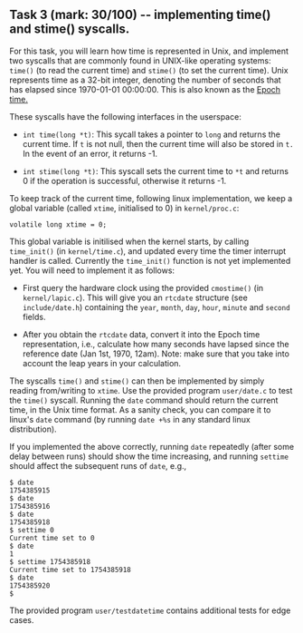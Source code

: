 ## Task 3 (mark: 30/100) -- implementing time() and stime() syscalls.

For this task, you will learn how time is represented in Unix, and implement two syscalls that are commonly found in UNIX-like operating systems: `time()` (to read the current time) and `stime()` (to set the current time). Unix represents time as a 32-bit integer, denoting the number of seconds that has elapsed since 1970-01-01 00:00:00. This is also known as the [Epoch time.](https://en.wikipedia.org/wiki/Unix_time) 

These syscalls have the following interfaces in the userspace:

- `int time(long *t)`: This sycall takes a pointer to `long` and returns the current time. If `t` is not null, then the current time will also be stored in `t.` In the event of an error, it returns -1.

- `int stime(long *t)`: This syscall sets the current time to `*t` and returns 0 if the operation is successful, otherwise it returns -1.

To keep track of the current time, following linux implementation, we keep a global variable (called `xtime`, initialised to 0) in `kernel/proc.c`:

```
volatile long xtime = 0; 
```

This global variable is initilised when the kernel starts, by calling `time_init()` (in `kernel/time.c`), and updated every time the timer interrupt handler is called. Currently the `time_init()` function is not yet implemented yet. You will need to implement it as follows:

- First query the hardware clock using the provided `cmostime()` (in `kernel/lapic.c`). This will give you an `rtcdate` structure (see `include/date.h`) containing the `year`, `month`, `day`, `hour`, `minute` and `second` fields. 

- After you obtain the `rtcdate` data, convert it into the Epoch time representation, i.e., calculate how many seconds have lapsed since the reference date (Jan 1st, 1970, 12am). Note: make sure that you take into account the leap years in your calculation. 

The syscalls `time()` and `stime()` can then be implemented by simply reading from/writing to `xtime`.  Use the provided program `user/date.c` to test the `time()` syscall. Running the `date` command should return the current time, in the Unix time format. As a sanity check, you can compare it to linux's `date` command (by running `date +%s` in any standard linux distribution). 

If you implemented the above correctly, running `date` repeatedly (after some delay between runs) should show the time increasing, and running `settime` should affect the subsequent runs of `date`, e.g.,

```
$ date
1754385915
$ date
1754385916
$ date
1754385918
$ settime 0
Current time set to 0
$ date
1
$ settime 1754385918
Current time set to 1754385918
$ date
1754385920
$ 
```

The provided program `user/testdatetime` contains additional tests for edge cases. 

